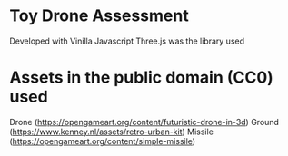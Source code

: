 # Toy Drone Assessment

Developed with Vinilla Javascript
Three.js was the library used

# Assets in the public domain (CC0) used

Drone (https://opengameart.org/content/futuristic-drone-in-3d)
Ground (https://www.kenney.nl/assets/retro-urban-kit)
Missile (https://opengameart.org/content/simple-missile)